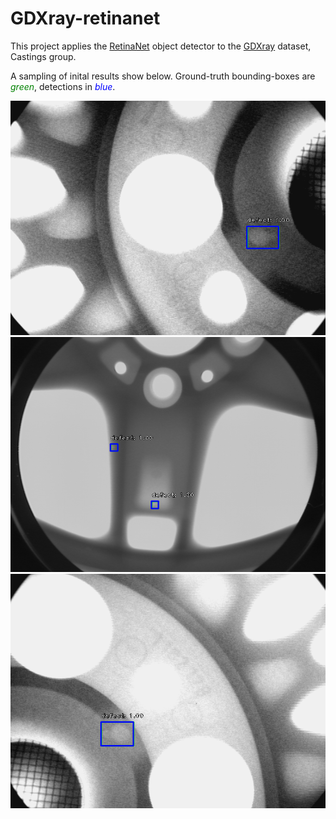 # GDXray-retinanet

This project applies the [RetinaNet](https://arxiv.org/abs/1708.02002) object detector to the [GDXray](http://dmery.ing.puc.cl/index.php/material/gdxray/) dataset, Castings group.

A sampling of inital results show below. 
Ground-truth bounding-boxes are <span style="color:green">*green*</span>, detections in <span style="color:blue">*blue*</span>.

 
![defect 1000]( keras_retinanet/bin/results/1000.png "Logo Title Text 1")
![defect 1001]( keras_retinanet/bin/results/1001.png "Logo Title Text 1")
![defect 1002]( keras_retinanet/bin/results/1002.png "Logo Title Text 1")

